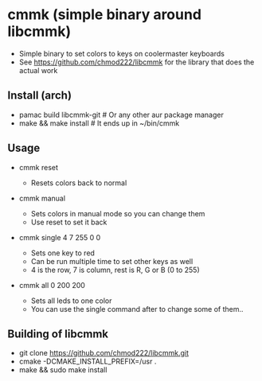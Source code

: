 # cmmk (simple binary around libcmmk)

* Simple binary to set colors to keys on coolermaster keyboards
* See https://github.com/chmod222/libcmmk for the library that does the actual work

## Install (arch)

* pamac build libcmmk-git # Or any other aur package manager
* make && make install    # It ends up in ~/bin/cmmk

## Usage

* cmmk reset
  * Resets colors back to normal

* cmmk manual
  * Sets colors in manual mode so you can change them
  * Use reset to set it back

* cmmk single 4 7 255 0 0
  * Sets one key to red
  * Can be run multiple time to set other keys as well
  * 4 is the row, 7 is column, rest is R, G or B (0 to 255)

* cmmk all 0 200 200
  * Sets all leds to one color
  * You can use the single command after to change some of them..

## Building of libcmmk

* git clone https://github.com/chmod222/libcmmk.git
* cmake -DCMAKE_INSTALL_PREFIX=/usr .
* make && sudo make install